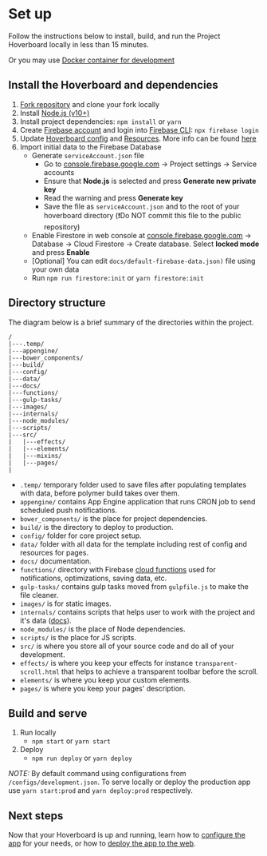 # Set up

Follow the instructions below to install, build, and run the
Project Hoverboard locally in less than 15 minutes.

Or you may use [Docker container for development](05-docker.md)

## Install the Hoverboard and dependencies

1. [Fork repository](https://github.com/gdg-x/hoverboard/fork) and clone your fork locally
1. Install [Node.js (v10+)](https://nodejs.org/en/download/)
1. Install project dependencies: `npm install` or `yarn`
1. Create [Firebase account](https://console.firebase.google.com) and login into [Firebase CLI](https://firebase.google.com/docs/cli/): `npx firebase login`
1. Update [Hoverboard config](/config) and [Resources](/data). More info can be found [here](01-configure-app.md)
1. Import initial data to the Firebase Database
    * Generate `serviceAccount.json` file
      - Go to [console.firebase.google.com](https://console.firebase.google.com) -> Project settings -> Service accounts
      - Ensure that **Node.js** is selected and press **Generate new private key**
      - Read the warning and press **Generate key**
      - Save the file as `serviceAccount.json` and to the root of your hoverboard directory (❗Do NOT commit this file to the public repository)
    * Enable Firestore in web console at [console.firebase.google.com](https://console.firebase.google.com) -> Database -> Cloud Firestore -> Create database. Select **locked mode** and press **Enable**
    * [Optional] You can edit `docs/default-firebase-data.json)` file using your own data
    * Run `npm run firestore:init` or `yarn firestore:init`

## Directory structure

The diagram below is a brief summary of the directories within the project.

    /
    |---.temp/
    |---appengine/
    |---bower_components/
    |---build/
    |---config/
    |---data/
    |---docs/
    |---functions/
    |---gulp-tasks/
    |---images/
    |---internals/
    |---node_modules/
    |---scripts/
    |---src/
    |   |---effects/
    |   |---elements/
    |   |---mixins/
    |   |---pages/
    |

*   `.temp/` temporary folder used to save files after populating templates with data, before polymer build takes over them.
*   `appengine/` contains App Engine application that runs CRON job to send scheduled push notifications.
*   `bower_components/` is the place for project dependencies.
*   `build/` is the directory to deploy to production.
*   `config/` folder for core project setup.
*   `data/` folder with all data for the template including rest of config and resources for pages.
*   `docs/` documentation.
*   `functions/` directory with Firebase [cloud functions](https://firebase.google.com/docs/functions/) used for notifications, optimizations, saving data, etc.
*   `gulp-tasks/` contains gulp tasks moved from `gulpfile.js` to make the file cleaner.
*   `images/` is for static images.
*   `internals/` contains scripts that helps user to work with the project and it's data ([docs](./firebase-utils.md)).
*   `node_modules/` is the place of Node dependencies.
*   `scripts/` is the place for JS scripts.
*   `src/` is where you store all of your source code and do all of your development.
*   `effects/` is where you keep your effects for instance `transparent-scroll.html` that helps to achieve a transparent toolbar before the scroll.
*   `elements/` is where you keep your custom elements.
*   `pages/` is where you keep your pages' description.


## Build and serve

1. Run locally
   * `npm start` or `yarn start`
1. Deploy
   * `npm run deploy` or `yarn deploy`

*NOTE:* By default command using configurations from `/configs/development.json`.
To serve locally or deploy the production app use `yarn start:prod` and `yarn deploy:prod` respectively.

## Next steps

Now that your Hoverboard is up and running, learn how to
[configure the app](01-configure-app.md) for your needs, or how to [deploy the app to the web](04-deploy.md).
